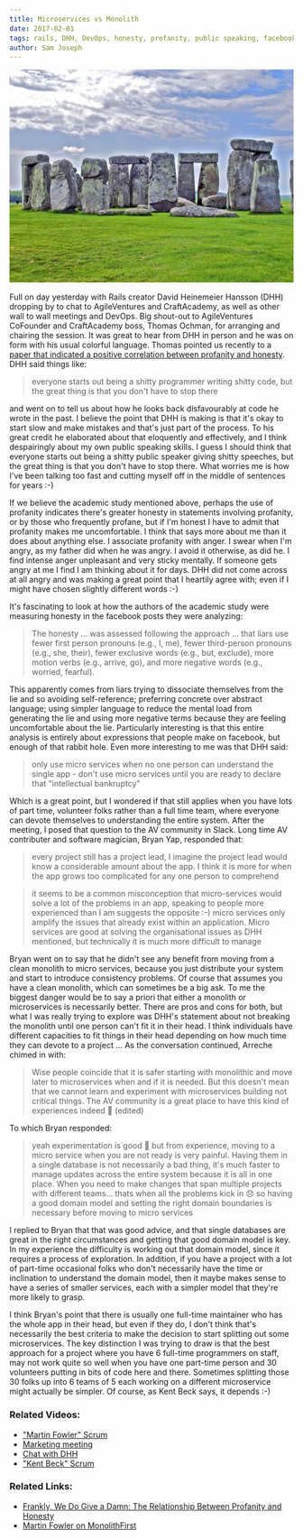 ```yaml
---
title: Microservices vs Monolith
date: 2017-02-01
tags: rails, DHH, DevOps, honesty, profanity, public speaking, facebook
author: Sam Joseph
---
```


![monoliths](/images/henge.jpg)

Full on day yesterday with Rails creator David Heinemeier Hansson (DHH) dropping by to chat to AgileVentures and CraftAcademy, as well as other wall to wall meetings and DevOps.  Big shout-out to AgileVentures CoFounder and CraftAcademy boss, Thomas Ochman, for arranging and chairing the session.  It was great to hear from DHH in person and he was on form with his usual colorful language.  Thomas pointed us recently to a [paper that indicated a positive correlation between profanity and honesty](http://journals.sagepub.com/doi/full/10.1177/1948550616681055). DHH said things like:

> everyone starts out being a shitty programmer writing shitty code, but the great thing is that you don't have to stop there

and went on to tell us about how he looks back disfavourably at code he wrote in the past.  I believe the point that DHH is making is that it's okay to start slow and make mistakes and that's just part of the process.  To his great credit he elaborated about that eloquently and effectively, and I think despairingly about my own public speaking skills.  I guess I should think that everyone starts out being a shitty public speaker giving shitty speeches, but the great thing is that you don't have to stop there.  What worries me is how I've been talking too fast and cutting myself off in the middle of sentences for years :-)

If we believe the academic study mentioned above, perhaps the use of profanity indicates there's greater honesty in statements involving profanity, or by those who frequently profane, but if I'm honest I have to admit that profanity makes me uncomfortable.  I think that says more about me than it does about anything else.  I associate profanity with anger.  I swear when I'm angry, as my father did when he was angry.  I avoid it otherwise, as did he.  I find intense anger unpleasant and very sticky mentally.  If someone gets angry at me I find I am thinking about it for days.  DHH did not come across at all angry and was making a great point that I heartily agree with; even if I might have chosen slightly different words :-)

It's fascinating to look at how the authors of the academic study were measuring honesty in the facebook posts they were analyzing:

> The honesty ... was assessed following the approach ... that liars use fewer first person pronouns (e.g., I, me), fewer third-person pronouns (e.g., she, their), fewer exclusive words (e.g., but, exclude), more motion verbs (e.g., arrive, go), and more negative words (e.g., worried, fearful). 

This apparently comes from liars trying to dissociate themselves from the lie and so avoiding self-reference; preferring concrete over abstract language; using simpler language to reduce the mental load from generating the lie and using more negative terms because they are feeling uncomfortable about the lie.  Particularly interesting is that this entire analysis is entirely about expressions that people make on facebook, but enough of that rabbit hole.  Even more interesting to me was that DHH said:

> only use micro services when no one person can understand the single app - don't use micro services until you are ready to declare that "intellectual bankruptcy"

Which is a great point, but I wondered if that still applies when you have lots of part time, volunteer folks rather than a full time team, where everyone can devote themselves to understanding the entire system.  After the meeting, I posed that question to the AV community in Slack.  Long time AV contributer and software magician, Bryan Yap, responded that:

> every project still has a project lead, I imagine the project lead would know a considerable amount about the app. I think it is more for when the app grows too complicated for any one person to comprehend
 
> it seems to be a common misconception that micro-services would solve a lot of the problems in an app, speaking to people more experienced than I am suggests the opposite :-) micro services only amplify the issues that already exist within an application. Micro services are good at solving the organisational issues as DHH mentioned, but technically it is much more difficult to manage

Bryan went on to say that he didn't see any benefit from moving from a clean monolith to micro services, because you just distribute your system and start to introduce consistency problems.  Of course that assumes you have a clean monolith, which can sometimes be a big ask. To me the biggest danger would be to say a priori that either a monolith or microservices is necessarily better. There are pros and cons for both, but what I was really trying to explore was DHH's statement about not breaking the monolith until one person can't fit it in their head. I think individuals have different capacities to fit things in their head depending on how much time they can devote to a project ...  As the conversation continued, Arreche chimed in with:

> Wise people coincide that it is safer starting with monolithic and move later to microservices when and if it is needed.
But this doesn't mean that we cannot learn and experiment with microservices building not critical things. The AV community is a great place to have this kind of experiences indeed :slightly_smiling_face: (edited)

To which Bryan responded: 

> yeah experimentation is good :slightly_smiling_face: but from experience, moving to a micro service when you are not ready is very painful. Having them in a single database is not necessarily a bad thing, it's much faster to manage updates across the entire system because it is all in one place. When you need to make changes that span multiple projects with different teams… thats when all the problems kick in :disappointed: so having a good domain model and setting the right domain boundaries is necessary before moving to micro services

I replied to Bryan that that was good advice, and that single databases are great in the right circumstances and getting that good domain model is key.  In my experience the difficulty is working out that domain model, since it requires a process of exploration.  In addition, if you have a project with a lot of part-time occasional folks who don't necessarily have the time or inclination to understand the domain model, then it maybe makes sense to have a series of smaller services, each with a simpler model that they're more likely to grasp.

I think Bryan's point that there is usually one full-time maintainer who has the whole app in their head, but even if they do, I don't think that's necessarily the best criteria to make the decision to start splitting out some microservices. The key distinction I was trying to draw is that the best approach for a project where you have 6 full-time programmers on staff, may not work quite so well when you have one part-time person and 30 volunteers putting in bits of code here and there.  Sometimes splitting those 30 folks up into 6 teams of 5 each working on a different microservice might actually be simpler.  Of course, as Kent Beck says, it depends :-)

### Related Videos:

* ["Martin Fowler" Scrum](https://www.youtube.com/watch?v=dtr_Um8J0XU)
* [Marketing meeting](https://www.youtube.com/watch?v=-dQWAbjr7pc)
* [Chat with DHH](https://www.youtube.com/watch?v=I0LJTMgEomM)
* ["Kent Beck" Scrum](https://www.youtube.com/watch?v=RZf-mhm20gk)

### Related Links:

* [Frankly, We Do Give a Damn: The Relationship Between Profanity and Honesty](http://journals.sagepub.com/doi/full/10.1177/1948550616681055)
* [Martin Fowler on MonolithFirst](https://martinfowler.com/bliki/MonolithFirst.html)
